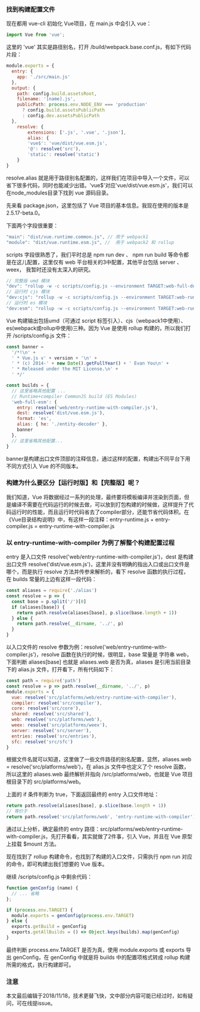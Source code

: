 ### 找到构建配置文件

现在都用 vue-cli 初始化 Vue项目，在 main.js 中会引入 vue：

``` javascript
import Vue from 'vue';
```

这里的 'vue' 其实是路径别名，打开 /build/webpack.base.conf.js，有如下代码片段：

``` javascript
module.exports = {
  entry: {
    app: './src/main.js'
  },
  output: {
    path: config.build.assetsRoot,
    filename: '[name].js',
    publicPath: process.env.NODE_ENV === 'production'
      ? config.build.assetsPublicPath
      : config.dev.assetsPublicPath
  },
	resolve: {
		extensions: ['.js', '.vue', '.json'],
		alias: {
		'vue$': 'vue/dist/vue.esm.js',
		'@': resolve('src'),
		'static': resolve('static')
	}
}
```

resolve.alias 就是用于路径别名配置的，这样我们在项目中导入一个文件，可以省下很多代码，同时也能减少出错。'vue$'对应'vue/dist/vue.esm.js'，我们可以在node_modules目录下找到 vue 源码目录。

先来看 package.json，这里包括了 Vue 项目的基本信息。我现在使用的版本是 2.5.17-beta.0。

下面两个字段很重要：

``` javascript
"main": "dist/vue.runtime.common.js", // 用于 webpack1
"module": "dist/vue.runtime.esm.js", //  用于 webpack2 和 rollup
```

scripts 字段很熟悉了，我们平时总是 npm run dev 、 npm run build 等命令都是在这儿配置，这里仅有 web 平台相关的3中配置，其他平台包括 server 、 weex， 我暂时还没有太深入的研究。

``` javascript
// 完整版 umd 模块
"dev": "rollup -w -c scripts/config.js --environment TARGET:web-full-dev",
// 运行时 cjs 模块
"dev:cjs": "rollup -w -c scripts/config.js --environment TARGET:web-runtime-cjs",
// 运行时 es 模块
"dev:esm": "rollup -w -c scripts/config.js --environment TARGET:web-runtime-esm",
```

Vue 构建输出包括umd（可通过 script 标签引入）、cjs（webpack1中使用）、es(webpack或rollup中使用)三种。因为 Vue 是使用 rollup 构建的，所以我们打开 /scripts/config.js 文件：

``` javascript
const banner =
  '/*!\n' +
  ' * Vue.js v' + version + '\n' +
  ' * (c) 2014-' + new Date().getFullYear() + ' Evan You\n' +
  ' * Released under the MIT License.\n' +
  ' */'

const builds = {
  // 这里省略其他配置 ...
  // Runtime+compiler CommonJS build (ES Modules)
  'web-full-esm': {
    entry: resolve('web/entry-runtime-with-compiler.js'),
    dest: resolve('dist/vue.esm.js'),
    format: 'es',
    alias: { he: './entity-decoder' },
    banner
  },
  // 这里省略其他配置...
}
```

banner是构建出口文件顶部的注释信息，通过这样的配置，构建出不同平台下用不同方式引入 Vue 的不同版本。

### 构建为什么要区分【运行时版】和【完整版】呢？

我们知道，Vue 将数据经过一系列的处理，最终要将模板编译并渲染到页面，但是编译不需要在代码运行的时候去做，可以放到打包构建的时候做，这样提升了代码运行时的性能，而且运行时代码省去了compiler部分，还能节省代码体积。在《Vue目录结构说明》中，有这样一段注释：entry-runtime.js + entry-compiler.js = entry-runtime-with-compiler.js

### 以 entry-runtime-with-compiler 为例了解整个构建配置过程

entry 是入口文件 resolve('web/entry-runtime-with-compiler.js')，dest 是构建出口文件 resolve('dist/vue.esm.js')，这里并没有明确的指出入口或出口文件是哪个，而是执行 resolve 方法并传参来解析的，看下 resolve 函数的执行过程，在 builds 常量的上边有这样一段代码：

``` javascript
const aliases = require('./alias')
const resolve = p => {
  const base = p.split('/')[0]
  if (aliases[base]) {
    return path.resolve(aliases[base], p.slice(base.length + 1))
  } else {
    return path.resolve(__dirname, '../', p)
  }
}
```

以入口文件的 resolve 参数为例：resolve('web/entry-runtime-with-compiler.js')，resolve 函数在执行的时候，很明显，base 常量是 字符串 web，下面判断 aliases[base] 也就是 aliases.web 是否为真，aliases 是引用当前目录下的 alias.js 文件，打开看下，所有代码如下：

``` javascript
const path = require('path')
const resolve = p => path.resolve(__dirname, '../', p)
module.exports = {
  vue: resolve('src/platforms/web/entry-runtime-with-compiler'),
  compiler: resolve('src/compiler'),
  core: resolve('src/core'),
  shared: resolve('src/shared'),
  web: resolve('src/platforms/web'),
  weex: resolve('src/platforms/weex'),
  server: resolve('src/server'),
  entries: resolve('src/entries'),
  sfc: resolve('src/sfc')
}
```

根据文件名就可以知道，这里做了一些文件路径的别名配置，显然，aliases.web = resolve('src/platforms/web')，在 alias.js 文件中也定义了个 resolve 函数，所以这里的 aliases.web 最终解析并指向 /src/platforms/web，也就是 Vue 项目根目录下的 src/platforms/web。

上面的 if 条件判断为 true，下面返回最终的 entry 入口文件地址：
``` javascript
return path.resolve(aliases[base], p.slice(base.length + 1))
// 等价于
return path.resolve('src/platforms/web', 'entry-runtime-with-compiler')
```

通过以上分析，确定最终的 entry 路径：src/platforms/web/entry-runtime-with-compiler.js，先打开看看，其实就做了2件事，引入 Vue，并且在 Vue 原型上挂载 $mount 方法。

现在找到了 rollup 构建命令，也找到了构建的入口文件，只需执行 npm run 对应的命令，即可构建出我们想要的 Vue 版本。

继续 /scripts/config.js 中剩余代码：

``` javascript
function genConfig (name) {
  // ... 省略
};

if (process.env.TARGET) {
  module.exports = genConfig(process.env.TARGET)
} else {
  exports.getBuild = genConfig
  exports.getAllBuilds = () => Object.keys(builds).map(genConfig)
}
```

最终判断 process.env.TARGET 是否为真，使用 module.exports 或 exports 导出 genConfig，在 genConfig 中就是将 builds 中的配置项格式转成 rollup 构建所需的格式，执行构建即可。

### 注意
本文最后编辑于2018/11/18，技术更替飞快，文中部分内容可能已经过时，如有疑问，可在线提issue。
